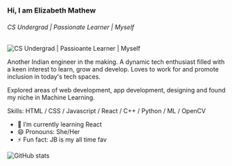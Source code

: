 ### Hi, I am Elizabeth Mathew
###### CS Undergrad | Passionate Learner | Myself
![CS Undergrad | Passioante Learner | Myself](https://i.postimg.cc/ry3hgGmX/Blue-Modern-Corporate-Computer-and-Technology-Linkedin-Banner.png)

Another Indian engineer in the making. A dynamic tech enthusiast filled with a keen interest to learn, grow and develop. Loves to work for and promote inclusion in today's tech spaces.

Explored areas of web development, app development, designing and found my niche in Machine Learning.

Skills: HTML / CSS / Javascript / React / C++ / Python / ML / OpenCV

- 🌱 I’m currently learning React
- 😄 Pronouns: She/Her 
- ⚡ Fun fact: JB is my all time fav
 

![GitHub stats](https://github-readme-stats.vercel.app/api?username=Elizabeth-Mathew1&show_icons=true&theme=tokyonight)  

